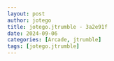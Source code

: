 ```yaml
---
layout: post
author: jotego
title: jotego.jtrumble - 3a2e91f
date: 2024-09-06
categories: [Arcade, jtrumble]
tags: [jotego.jtrumble]
---
```



